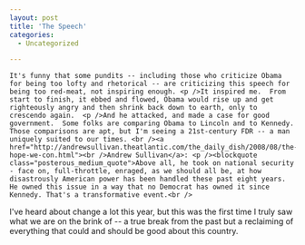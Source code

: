```yaml
---
layout: post
title: 'The Speech'
categories:
  - Uncategorized

---
```



    It's funny that some pundits -- including those who criticize Obama for being too lofty and rhetorical -- are criticizing this speech for being too red-meat, not inspiring enough. <p />It inspired me.  From start to finish, it ebbed and flowed, Obama would rise up and get righteously angry and then shrink back down to earth, only to crescendo again.  <p />And he attacked, and made a case for good government.  Some folks are comparing Obama to Lincoln and to Kennedy.  Those comparisons are apt, but I'm seeing a 21st-century FDR -- a man uniquely suited to our times. <br /><a href="http://andrewsullivan.theatlantic.com/the_daily_dish/2008/08/the-hope-we-con.html"><br />Andrew Sullivan</a>: <p /><blockquote class="posterous_medium_quote">Above all, he took on national security - face on, full-throttle, enraged, as we should all be, at how disastrously American power has been handled these past eight years. He owned this issue in a way that no Democrat has owned it since Kennedy. That's a transformative event.<br />
</blockquote><p />I've heard about change a lot this year, but this was the first time I truly saw what we are on the brink of -- a true break from the past but a reclaiming of everything that could and should be good about this country.
  
